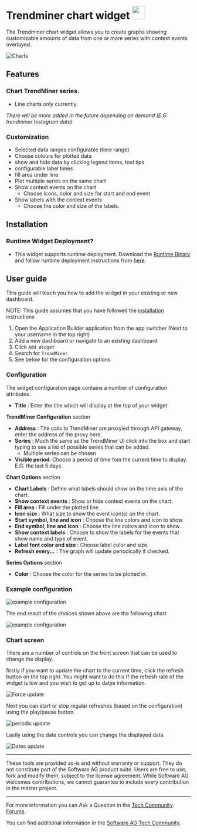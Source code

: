# Trendminer chart widget [<img width="35" src="https://user-images.githubusercontent.com/67993842/97668428-f360cc80-1aa7-11eb-8801-da578bda4334.png"/>](https://github.com/SoftwareAG/trendminer-chart-widget/releases/download/v1.0.1/trendminer-chart-widget-1.0.1.zip)

The Trendminer chart widget allows you to create graphs showing customizable amounts of data from one or more series with context events overlayed.

![Charts](/assets/img-preview.png)

## Features

### Chart TrendMiner series.

- Line charts only currently.

_There will be more added in the future depending on demand (E.G trendminer histogram data)_

### Customization

- Selected data ranges configurable (time range)
- Choose colours for plotted data
- show and hide data by clicking legend items, tool tips
- configurable label times
- fill area under line
- Plot multiple series on the same chart
- Show context events on the chart 
  -  Choose Icons, color and size for start and end event
- Show labels with the context events
  - Choose the color and size of the labels.

## Installation

### Runtime Widget Deployment?

- This widget supports runtime deployment. Download the [Runtime Binary](https://github.com/SoftwareAG/trendminer-chart-widget/releases/download/v1.0.1/trendminer-chart-widget-1.0.1.zip) and follow runtime deployment instructions from [here](https://github.com/SoftwareAG/cumulocity-runtime-widget-loader).

## User guide

This guide will teach you how to add the widget in your existing or new dashboard.

NOTE: This guide assumes that you have followed the [installation](https://github.com/SoftwareAG/cumulocity-runtime-widget-loader) instructions

1. Open the Application Builder application from the app switcher (Next to your username in the top right)
2. Add a new dashboard or navigate to an existing dashboard
3. Click `Add Widget`
4. Search for `TrendMiner` 
5. See below for the configuration options

### Configuration
The widget configuration page contains a number of configuration attributes.

- **Title** : Enter the title which will display at the top of your widget

**TrendMiner Configuration** section
- **Address** : The calls to TrendMiner are proxyied through API gateway, enter the address of the proxy here. 
- **Series** : Much the same as the TrendMiner UI click into the box and start typing to see a list of possible series that can be added.
  - Multiple series can be chosen 
- **Visible period**: Choose a period of time fom the current time to display. E.G. the last 5 days. 
  
**Chart Options** section

- **Chart Labels** : Define what labels should show on the time axis of the chart. 
- **Show context events** : Show or hide context events on the chart. 
- **Fill area** : Fill under the plotted line. 
- **Icon size** : What size to show the event icon(s) on the chart. 
- **Start symbol, line and icon** : Choose the line colors and icon to show. 
- **End symbol, line and icon** : Choose the line colors and icon to show. 
- **Show context labels** : Choose to show the labels for the events that show name and type of event. 
- **Label font color and size** : Choose label color and size. 
- **Refresh every...** : The graph will update periodically if checked. 

**Series Options** section
- **Color** : Choose the color for the series to be plotted in.
### Example configuration

![example configuration](/images/configuration.gif)

The end result of the choices shown above are the following chart

![example configuration](/images/example-chart.png)

### Chart screen

There are a number of controls on the front screen that can be used to change the display. 

firstly if you want to update the chart to the current time, click the refresh button on the top right. You might want to do this if the refresh rate of the widget is low and you wish to get up to datye information.

![Force update](/images/force-update.gif)

Next you can start or stop regular refreshes (based on the configuration) using the play/pause button. 

![periodic update](/images/update.gif)

Lastly using the date controls you can change the displayed data. 

![Dates update](/images/update-dates.gif)



---

These tools are provided as-is and without warranty or support. They do not constitute part of the Software AG product suite. Users are free to use, fork and modify them, subject to the license agreement. While Software AG welcomes contributions, we cannot guarantee to include every contribution in the master project.

---

For more information you can Ask a Question in the [Tech Community Forums](https://tech.forums.softwareag.com/tags/c/forum/1/Cumulocity-IoT).

You can find additional information in the [Software AG Tech Community](https://techcommunity.softwareag.com/en_en/cumulocity-iot.html).

